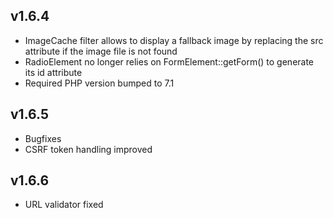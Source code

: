 ## v1.6.4
- ImageCache filter allows to display a fallback image by replacing the src attribute if the image file is not found
- RadioElement no longer relies on FormElement::getForm() to generate its id attribute 
- Required PHP version bumped to 7.1

## v1.6.5
- Bugfixes
- CSRF token handling improved

## v1.6.6
- URL validator fixed